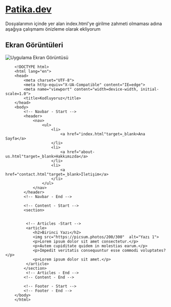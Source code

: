 
# [Patika.dev](https://github.com/mordulu)

Dosyalarımın içinde yer alan index.html'ye girilme zahmeti olmaması adına aşağıya çalışmamı önizleme olarak ekliyorum

## Ekran Görüntüleri

![Uygulama Ekran Görüntüsü](https://i.im.ge/2022/09/14/1X5suc.Ekran-Alintisi.png)

        <!DOCTYPE html>
        <html lang="en">
        <head>
            <meta charset="UTF-8">
            <meta http-equiv="X-UA-Compatible" content="IE=edge">
            <meta name="viewport" content="width=device-width, initial-scale=1.0">
            <title>Kodluyoruz</title>
        </head>
        <body>
            <!-- Navbar - Start -->
            <header>
                <nav>
                    <ul>
                        <li>
                            <a href="index.html"target=_blank>Ana Sayfa</a>
                        </li>
                        <li>
                            <a href="about-us.html"target=_blank>Hakkımızda</a>
                        </li>
                        <li>
                            <a href="contact.html"target=_blank>İletişim</a>
                        </li>
                    </ul>
                </nav>
            </header>
            <!-- Navbar - End -->

            <!-- Content - Start -->
            <section>


             <!-- Articles -Start -->
             <article>
                <h2>Birinci Yazı</h2>
                <img src="https://picsum.photos/200/300"  alt="Yazı 1">
                <p>Lorem ipsum dolor sit amet consectetur.</p>
                <p>Autem cupiditate quidem in molestias earum.</p>
                <p>Impedit veritatis consequuntur esse commodi voluptates?</p>
                <p>Lorem ipsum dolor sit amet.</p>
             </article>
            </section>
             <!-- Articles - End -->
            <!-- Content - End -->

            <!-- Footer - Start -->
            <!-- Footer - End -->
        </body>
        </html>

  
  
  
  
  
  
  
  
  
  
  
  
  
  
  
  
  
  
  
